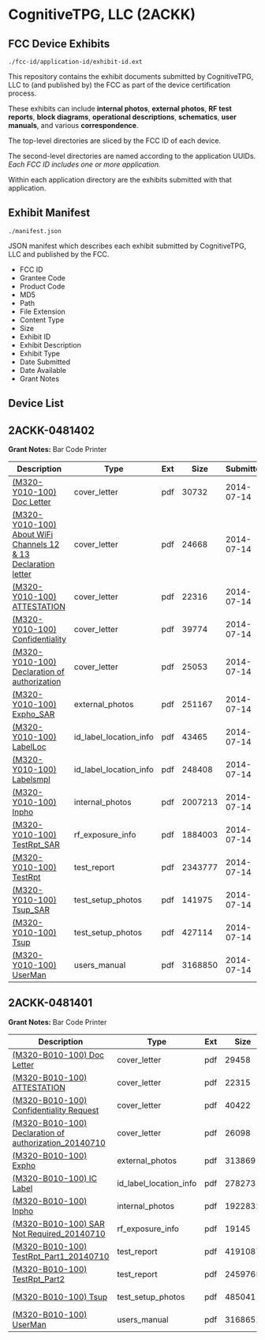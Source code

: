 # CognitiveTPG, LLC (2ACKK)
## FCC Device Exhibits

```
./fcc-id/application-id/exhibit-id.ext
```

This repository contains the exhibit documents submitted by CognitiveTPG, LLC to (and published by) the FCC as part of the device certification process.

These exhibits can include **internal photos**, **external photos**, **RF test reports**, **block diagrams**, **operational descriptions**, **schematics**, **user manuals**, and various **correspondence**.

The top-level directories are sliced by the FCC ID of each device.

The second-level directories are named according to the application UUIDs. *Each FCC ID includes one or more application.*

Within each application directory are the exhibits submitted with that application. 

## Exhibit Manifest

```
./manifest.json
```

JSON manifest which describes each exhibit submitted by CognitiveTPG, LLC and published by the FCC.

- FCC ID
- Grantee Code
- Product Code
- MD5
- Path
- File Extension
- Content Type
- Size
- Exhibit ID
- Exhibit Description
- Exhibit Type
- Date Submitted
- Date Available
- Grant Notes

## Device List
## 2ACKK-0481402
**Grant Notes:** Bar Code Printer

| Description | Type | Ext | Size | Submitted | Available |
| ----------- | ---- | --- | ---- | --------- | --------- |
| [(M320-Y010-100) Doc Letter](2ACKK-0481402/6bced4bd9d8b43ea067d77e98ef74bc1/2324338.pdf) | cover_letter | pdf | 30732 | 2014-07-14 | 2014-07-14 |
| [(M320-Y010-100) About WiFi Channels 12 & 13  Declaration letter](2ACKK-0481402/6bced4bd9d8b43ea067d77e98ef74bc1/2324339.pdf) | cover_letter | pdf | 24668 | 2014-07-14 | 2014-07-14 |
| [(M320-Y010-100) ATTESTATION](2ACKK-0481402/6bced4bd9d8b43ea067d77e98ef74bc1/2324340.pdf) | cover_letter | pdf | 22316 | 2014-07-14 | 2014-07-14 |
| [(M320-Y010-100) Confidentiality](2ACKK-0481402/6bced4bd9d8b43ea067d77e98ef74bc1/2324341.pdf) | cover_letter | pdf | 39774 | 2014-07-14 | 2014-07-14 |
| [(M320-Y010-100) Declaration of authorization](2ACKK-0481402/6bced4bd9d8b43ea067d77e98ef74bc1/2324342.pdf) | cover_letter | pdf | 25053 | 2014-07-14 | 2014-07-14 |
| [(M320-Y010-100) Expho_SAR](2ACKK-0481402/6bced4bd9d8b43ea067d77e98ef74bc1/2324343.pdf) | external_photos | pdf | 251167 | 2014-07-14 | 2014-07-14 |
| [(M320-Y010-100) LabelLoc](2ACKK-0481402/6bced4bd9d8b43ea067d77e98ef74bc1/2324345.pdf) | id_label_location_info | pdf | 43465 | 2014-07-14 | 2014-07-14 |
| [(M320-Y010-100) Labelsmpl](2ACKK-0481402/6bced4bd9d8b43ea067d77e98ef74bc1/2324346.pdf) | id_label_location_info | pdf | 248408 | 2014-07-14 | 2014-07-14 |
| [(M320-Y010-100) Inpho](2ACKK-0481402/6bced4bd9d8b43ea067d77e98ef74bc1/2324344.pdf) | internal_photos | pdf | 2007213 | 2014-07-14 | 2014-07-14 |
| [(M320-Y010-100) TestRpt_SAR](2ACKK-0481402/6bced4bd9d8b43ea067d77e98ef74bc1/2324347.pdf) | rf_exposure_info | pdf | 1884003 | 2014-07-14 | 2014-07-14 |
| [(M320-Y010-100) TestRpt](2ACKK-0481402/6bced4bd9d8b43ea067d77e98ef74bc1/2324348.pdf) | test_report | pdf | 2343777 | 2014-07-14 | 2014-07-14 |
| [(M320-Y010-100) Tsup_SAR](2ACKK-0481402/6bced4bd9d8b43ea067d77e98ef74bc1/2324349.pdf) | test_setup_photos | pdf | 141975 | 2014-07-14 | 2014-07-14 |
| [(M320-Y010-100) Tsup](2ACKK-0481402/6bced4bd9d8b43ea067d77e98ef74bc1/2324350.pdf) | test_setup_photos | pdf | 427114 | 2014-07-14 | 2014-07-14 |
| [(M320-Y010-100) UserMan](2ACKK-0481402/6bced4bd9d8b43ea067d77e98ef74bc1/2324351.pdf) | users_manual | pdf | 3168850 | 2014-07-14 | 2014-07-14 |
## 2ACKK-0481401
**Grant Notes:** Bar Code Printer

| Description | Type | Ext | Size | Submitted | Available |
| ----------- | ---- | --- | ---- | --------- | --------- |
| [(M320-B010-100) Doc Letter](2ACKK-0481401/ab9a09bfa91346bceb0b5bf391b06ff9/2324299.pdf) | cover_letter | pdf | 29458 | 2014-07-14 | 2014-07-14 |
| [(M320-B010-100) ATTESTATION](2ACKK-0481401/ab9a09bfa91346bceb0b5bf391b06ff9/2324300.pdf) | cover_letter | pdf | 22315 | 2014-07-14 | 2014-07-14 |
| [(M320-B010-100) Confidentiality Request](2ACKK-0481401/ab9a09bfa91346bceb0b5bf391b06ff9/2324301.pdf) | cover_letter | pdf | 40422 | 2014-07-14 | 2014-07-14 |
| [(M320-B010-100) Declaration of authorization_20140710](2ACKK-0481401/ab9a09bfa91346bceb0b5bf391b06ff9/2324302.pdf) | cover_letter | pdf | 26098 | 2014-07-14 | 2014-07-14 |
| [(M320-B010-100) Expho](2ACKK-0481401/ab9a09bfa91346bceb0b5bf391b06ff9/2324303.pdf) | external_photos | pdf | 313869 | 2014-07-14 | 2014-07-14 |
| [(M320-B010-100) IC Label](2ACKK-0481401/ab9a09bfa91346bceb0b5bf391b06ff9/2324305.pdf) | id_label_location_info | pdf | 278273 | 2014-07-14 | 2014-07-14 |
| [(M320-B010-100) Inpho](2ACKK-0481401/ab9a09bfa91346bceb0b5bf391b06ff9/2324304.pdf) | internal_photos | pdf | 1922832 | 2014-07-14 | 2014-07-14 |
| [(M320-B010-100) SAR Not Required_20140710](2ACKK-0481401/ab9a09bfa91346bceb0b5bf391b06ff9/2324306.pdf) | rf_exposure_info | pdf | 19145 | 2014-07-14 | 2014-07-14 |
| [(M320-B010-100) TestRpt_Part1_20140710](2ACKK-0481401/ab9a09bfa91346bceb0b5bf391b06ff9/2324320.pdf) | test_report | pdf | 4191087 | 2014-07-14 | 2014-07-14 |
| [(M320-B010-100) TestRpt_Part2](2ACKK-0481401/ab9a09bfa91346bceb0b5bf391b06ff9/2324321.pdf) | test_report | pdf | 2459765 | 2014-07-14 | 2014-07-14 |
| [(M320-B010-100) Tsup](2ACKK-0481401/ab9a09bfa91346bceb0b5bf391b06ff9/2324322.pdf) | test_setup_photos | pdf | 485041 | 2014-07-14 | 2014-07-14 |
| [(M320-B010-100) UserMan](2ACKK-0481401/ab9a09bfa91346bceb0b5bf391b06ff9/2324323.pdf) | users_manual | pdf | 3168651 | 2014-07-14 | 2014-07-14 |
